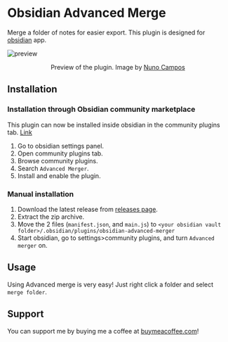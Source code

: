 # Obsidian Advanced Merge
Merge a folder of notes for easier export. This plugin is designed for [obsidian](https://obsidian.md/) app.

![preview](https://github.com/antoKeinanen/obsidian-advanced-merger/blob/master/media/1%200Ghz5j7MB_oKJdxoIc5-lg.gif?raw=true)
<p align="center">
Preview of the plugin. Image by
<a href="https://medium.com/technology-hits/obsidian-plugins-review-14-20d087f0e23a">Nuno Campos</a>
</p>

## Installation
### Installation through Obsidian community marketplace
This plugin can now be installed inside obsidian in the community plugins tab. [Link](obsidian://show-plugin?id=advanced-merger)
1. Go to obsidian settings panel.
2. Open community plugins tab.
3. Browse community plugins.
4. Search `Advanced Merger`.
5. Install and enable the plugin.

### Manual installation
1. Download the latest release from [releases page](https://github.com/antoKeinanen/obsidian-advanced-merger/releases).
2. Extract the zip archive.
3. Move the 2 files (`manifest.json`, and `main.js`) to `<your obsidian vault folder>/.obsidian/plugins/obsidian-advanced-merger`
4. Start obsidian, go to settings>community plugins, and turn `Advanced merger` on.

## Usage
Using Advanced merge is very easy! Just right click a folder and select `merge folder`.

## Support
You can support me by buying me a coffee at [buymeacoffee.com](https://www.buymeacoffee.com/antokeinanen)!
